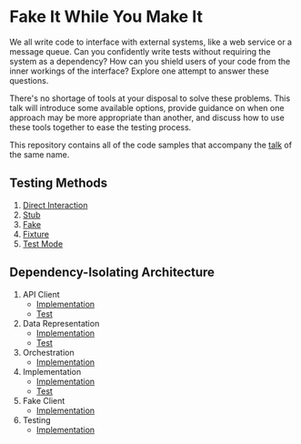 # Fake It While You Make It

We all write code to interface with external systems, like a web service or a message queue. Can you confidently write tests without requiring the system as a dependency? How can you shield users of your code from the inner workings of the interface? Explore one attempt to answer these questions.

There's no shortage of tools at your disposal to solve these problems. This talk will introduce some available options, provide guidance on when one approach may be more appropriate than another, and discuss how to use these tools together to ease the testing process.

This repository contains all of the code samples that accompany the [talk](fake_it_while_you_make_it.key) of the same name.

## Testing Methods

1. [Direct Interaction](https://github.com/kevin-j-m/testing-services/blob/46c16ff0129127a1faba1c4c149f1f5ee5898b5f/spec/sweathr/location_spec.rb)
2. [Stub](https://github.com/kevin-j-m/testing-services/blob/46c16ff0129127a1faba1c4c149f1f5ee5898b5f/spec/sweathr/location_webmock_spec.rb)
3. [Fake](https://github.com/kevin-j-m/testing-services/blob/46c16ff0129127a1faba1c4c149f1f5ee5898b5f/spec/sweathr/location_sinatra_spec.rb)
4. [Fixture](https://github.com/kevin-j-m/testing-services/blob/46c16ff0129127a1faba1c4c149f1f5ee5898b5f/spec/sweathr/location_vcr_spec.rb)
5. [Test Mode](spec/sweathr/location_testing_mode_spec.rb)

## Dependency-Isolating Architecture

1. API Client
   * [Implementation](lib/sweathr/weather/api.rb)
   * [Test](spec/sweathr/weather/api_spec.rb)
2. Data Representation
   * [Implementation](lib/sweathr/weather/current_conditions.rb)
   * [Test](spec/sweathr/weather/current_conditions_spec.rb)
3. Orchestration
   * [Implementation](lib/sweathr/weather.rb)
4. Implementation
   * [Implementation](lib/sweathr/location.rb)
   * [Test](spec/sweathr/location_spec.rb)
5. Fake Client
   * [Implementation](lib/sweathr/testing/fake_weather_client.rb)
6. Testing
   * [Implementation](lib/sweathr/testing.rb)
